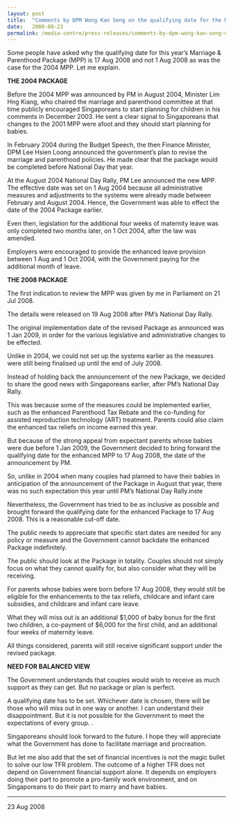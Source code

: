 ```yaml
---
layout: post
title:  "Comments by DPM Wong Kan Seng on the qualifying date for the Marriage & Parenthood Package 2008"
date:   2008-08-23
permalink: /media-centre/press-releases/comments-by-dpm-wong-kan-seng-on-qualifying-date-for-the-enhanced-marriage-and-parenthood-package/
---
```


Some people have asked why the qualifying date for this year’s Marriage & Parenthood Package (MPP) is 17 Aug 2008 and not 1 Aug 2008 as was the case for the 2004 MPP. Let me explain.

**THE 2004 PACKAGE**

Before the 2004 MPP was announced by PM in August 2004, Minister Lim Hng Kiang, who chaired the marriage and parenthood committee at that time publicly encouraged Singaporeans to start planning for children in his comments in December 2003. He sent a clear signal to Singaporeans that changes to the 2001 MPP were afoot and they should start planning for babies.

In February 2004 during the Budget Speech, the then Finance Minister, DPM Lee Hsien Loong announced the government’s plan to revise the marriage and parenthood policies. He made clear that the package would be completed before National Day that year.

At the August 2004 National Day Rally, PM Lee announced the new MPP. The effective date was set on 1 Aug 2004 because all administrative measures and adjustments to the systems were already made between February and August 2004. Hence, the Government was able to effect the date of the 2004 Package earlier.

Even then, legislation for the additional four weeks of maternity leave was only completed two months later, on 1 Oct 2004, after the law was amended.

Employers were encouraged to provide the enhanced leave provision between 1 Aug and 1 Oct 2004, with the Government paying for the additional month of leave.

**THE 2008 PACKAGE**

The first indication to review the MPP was given by me in Parliament on 21 Jul 2008.

The details were released on 19 Aug 2008 after PM’s National Day Rally.

The original implementation date of the revised Package as announced was 1 Jan 2009, in order for the various legislative and administrative changes to be effected.

Unlike in 2004, we could not set up the systems earlier as the measures were still being finalised up until the end of July 2008.

Instead of holding back the announcement of the new Package, we decided to share the good news with Singaporeans earlier, after PM’s National Day Rally.

This was because some of the measures could be implemented earlier, such as the enhanced Parenthood Tax Rebate and the co-funding for assisted reproduction technology (ART) treatment. Parents could also claim the enhanced tax reliefs on income earned this year.

But because of the strong appeal from expectant parents whose babies were due before 1 Jan 2009, the Government decided to bring forward the qualifying date for the enhanced MPP to 17 Aug 2008, the date of the announcement by PM.

So, unlike in 2004 when many couples had planned to have their babies in anticipation of the announcement of the Package in August that year, there was no such expectation this year until PM’s National Day Rally.inste

Nevertheless, the Government has tried to be as inclusive as possible and brought forward the qualifying date for the enhanced Package to 17 Aug 2008. This is a reasonable cut-off date.

The public needs to appreciate that specific start dates are needed for any policy or measure and the Government cannot backdate the enhanced Package indefinitely.

The public should look at the Package in totality. Couples should not simply focus on what they cannot qualify for, but also consider what they will be receiving.

For parents whose babies were born before 17 Aug 2008, they would still be eligible for the enhancements to the tax reliefs, childcare and infant care subsidies, and childcare and infant care leave.

What they will miss out is an additional $1,000 of baby bonus for the first two children, a co-payment of $6,000 for the first child, and an additional four weeks of maternity leave.

All things considered, parents will still receive significant support under the revised package.

**NEED FOR BALANCED VIEW**

The Government understands that couples would wish to receive as much support as they can get. But no package or plan is perfect.

A qualifying date has to be set. Whichever date is chosen, there will be those who will miss out in one way or another. I can understand their disappointment. But it is not possible for the Government to meet the expectations of every group. .

Singaporeans should look forward to the future. I hope they will appreciate what the Government has done to facilitate marriage and procreation.

But let me also add that the set of financial incentives is not the magic bullet to solve our low TFR problem. The outcome of a higher TFR does not depend on Government financial support alone. It depends on employers doing their part to promote a pro-family work environment, and on Singaporeans to do their part to marry and have babies.

***********************************

23 Aug 2008

